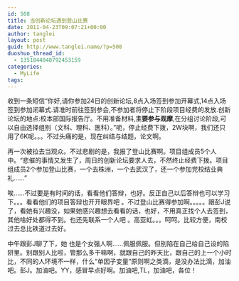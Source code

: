 ```yaml
---
id: 508
title: 当创新论坛遇到登山比赛
date: 2011-04-23T09:07:21+00:00
author: tanglei
layout: post
guid: http://www.tanglei.name/?p=508
duoshuo_thread_id:
  - 1351844048792453159
categories:
  - MyLife
tags:
---
```

收到一条短信“你好,请你参加24日的创新论坛,8点入场签到参加开幕式,14点入场签到参加闭幕式.请准时前往签到参会,不参加者将停止下阶段项目经费的发放.创新论坛的地点:校本部国际报告厅。不用准备材料,**主要参与观摩**,在分组讨论阶段,可以自由选择组别（文科、理科、医科）。”呃，停止经费下拨，2W块啊，我们还只用了6K呢。。。不过头痛的是，现在纠结与结题，论文啊。

再一次被拉去当观众。不过悲剧的是，我报了登山比赛啊。项目组成员5个人中。“悲催的事情又发生了，周日的创新论坛要求人去，不然终止经费下拨。项目组成员2个参加登山比赛，一个去株洲，一个去武汉了，还一个参加党校结业典礼……”

唉……不过要是有时间的话，看看他们答辩，也好。反正自己以后答辩也可以学习下。。。看看他们的项目答辩也开开眼界吧 。不过登山比赛得参加啊。。。。。跟彭J说了，看她有兴趣没，如果她感兴趣想去看看的话，也好，不用真正找个人去签到，其他啥好处都得不到。也还先联系一个人吧 。高亚虹。。。呵呵。比较方便，南校过去总比铁道过去好。

中午跟彭J聊了下，她 也是个女强人啊……佩服佩服。但别陷在自己给自己设的陷阱里。别跟别人比啦，管那么多干嘛啊，就跟自己的昨天比，跟自己的上一个小时比，不同的人环境不一样，什么“单因子变量”原则啊之类滴，是没办法比滴，加油吧。彭J。加油吧。YY，感冒早点好啊。加油吧,TL，加油吧，各位！
